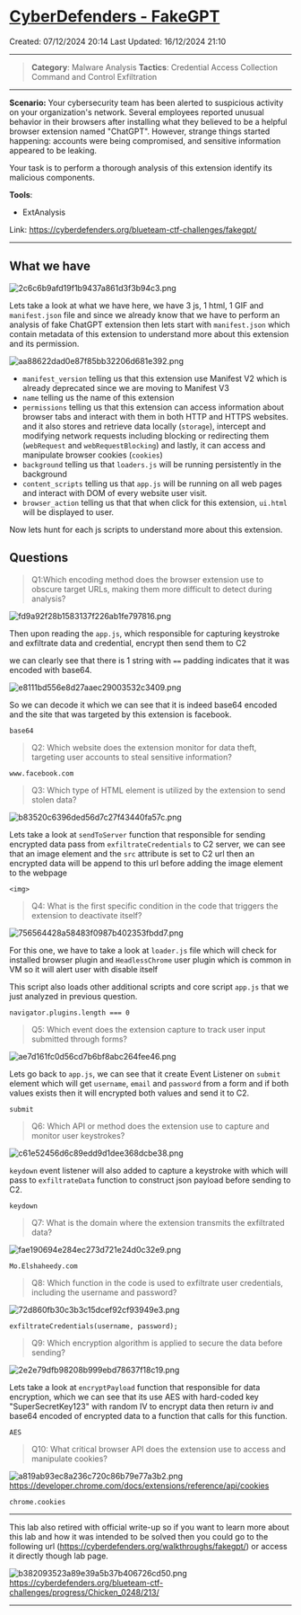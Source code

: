 # [CyberDefenders - FakeGPT](https://cyberdefenders.org/blueteam-ctf-challenges/fakegpt/)
Created: 07/12/2024 20:14
Last Updated: 16/12/2024 21:10
* * *
>**Category**: Malware Analysis
>**Tactics**: Credential Access Collection Command and Control Exfiltration
* * *
**Scenario:**
Your cybersecurity team has been alerted to suspicious activity on your organization's network. Several employees reported unusual behavior in their browsers after installing what they believed to be a helpful browser extension named "ChatGPT". However, strange things started happening: accounts were being compromised, and sensitive information appeared to be leaking.

Your task is to perform a thorough analysis of this extension identify its malicious components.

**Tools**:
- ExtAnalysis

Link: https://cyberdefenders.org/blueteam-ctf-challenges/fakegpt/
* * *
## What we have
![2c6c6b9afd19f1b9437a861d3f3b94c3.png](/resources/2c6c6b9afd19f1b9437a861d3f3b94c3.png)

Lets take a look at what we have here, we have 3 js, 1 html, 1 GIF and `manifest.json` file and since we already know that we have to perform an analysis of fake ChatGPT extension then lets start with `manifest.json` which contain metadata of this extension to understand more about this extension and its permission.

![aa88622dad0e87f85bb32206d681e392.png](/resources/aa88622dad0e87f85bb32206d681e392.png)

- `manifest_version` telling us that this extension use Manifest V2 which is already deprecated since we are moving to Manifest V3
- `name` telling us the name of this extension
- `permissions` telling us that this extension can access information about browser tabs and interact with them in both HTTP and HTTPS websites. and it also stores and retrieve data locally (`storage`), intercept and modifying network requests including blocking or redirecting them (`webRequest` and `webRequestBlocking`) and lastly, it can access and manipulate browser cookies (`cookies`) 
- `background` telling us that `loaders.js` will be running persistently in the background 
- `content_scripts` telling us that `app.js` will be running on all web pages and interact with DOM of every website user visit.
- `browser_action` telling us that that when click for this extension, `ui.html` will be displayed to user.

Now lets hunt for each js scripts to understand more about this extension.

## Questions
>Q1:Which encoding method does the browser extension use to obscure target URLs, making them more difficult to detect during analysis?

![fd9a92f28b1583137f226ab1fe797816.png](/resources/fd9a92f28b1583137f226ab1fe797816.png)

Then upon reading the `app.js`, which responsible for capturing keystroke and exfiltrate data and credential, encrypt then send them to C2

we can clearly see that there is 1 string with `==` padding indicates that it was encoded with base64. 

![e8111bd556e8d27aaec29003532c3409.png](/resources/e8111bd556e8d27aaec29003532c3409.png)

So we can decode it which we can see that it is indeed base64 encoded and the site that was targeted by this extension is facebook.

```
base64
```

>Q2: Which website does the extension monitor for data theft, targeting user accounts to steal sensitive information?
```
www.facebook.com
```

>Q3: Which type of HTML element is utilized by the extension to send stolen data?

![b83520c6396ded56d7c27f43440fa57c.png](/resources/b83520c6396ded56d7c27f43440fa57c.png)

Lets take a look at `sendToServer` function that responsible for sending encrypted data pass from `exfiltrateCredentials` to C2 server, we can see that an image element and the `src` attribute is set to C2 url then an encrypted data will be append to this url before adding the image element to the webpage

```
<img>
```

>Q4: What is the first specific condition in the code that triggers the extension to deactivate itself?

![756564428a58483f0987b402353fbdd7.png](/resources/756564428a58483f0987b402353fbdd7.png)

For this one, we have to take a look at `loader.js` file which will check for installed browser plugin and `HeadlessChrome` user plugin which is common in VM so it will alert user with disable itself

This script also loads other additional scripts and core script `app.js` that we just analyzed in previous question.

```
navigator.plugins.length === 0
```

>Q5: Which event does the extension capture to track user input submitted through forms?

![ae7d161fc0d56cd7b6bf8abc264fee46.png](/resources/ae7d161fc0d56cd7b6bf8abc264fee46.png)

Lets go back to `app.js`, we can see that it create Event Listener on `submit` element which will get `username`, `email` and `password` from a form and if both values exists then it will encrypted both values and send it to C2.

```
submit
```

>Q6: Which API or method does the extension use to capture and monitor user keystrokes?

![c61e52456d6c89edd9d1dee368dcbe38.png](/resources/c61e52456d6c89edd9d1dee368dcbe38.png)

`keydown` event listener will also added to capture a keystroke with which will pass to `exfiltrateData` function to construct json payload before sending to C2.

```
keydown
```

>Q7: What is the domain where the extension transmits the exfiltrated data?

![fae190694e284ec273d721e24d0c32e9.png](/resources/fae190694e284ec273d721e24d0c32e9.png)
```
Mo.Elshaheedy.com
```

>Q8: Which function in the code is used to exfiltrate user credentials, including the username and password?

![72d860fb30c3b3c15dcef92cf93949e3.png](/resources/72d860fb30c3b3c15dcef92cf93949e3.png)
```
exfiltrateCredentials(username, password);
```

>Q9: Which encryption algorithm is applied to secure the data before sending?

![2e2e79dfb98208b999ebd78637f18c19.png](/resources/2e2e79dfb98208b999ebd78637f18c19.png)

Lets take a look at `encryptPayload` function that responsible for data encryption, which we can see that its use AES with hard-coded key "SuperSecretKey123" with random IV to encrypt data then return iv and base64 encoded of encrypted data to a function that calls for this function.

```
AES
```

>Q10: What critical browser API does the extension use to access and manipulate cookies?

![a819ab93ec8a236c720c86b79e77a3b2.png](/resources/a819ab93ec8a236c720c86b79e77a3b2.png)
https://developer.chrome.com/docs/extensions/reference/api/cookies
```
chrome.cookies
```

***
This lab also retired with official write-up so if you want to learn more about this lab and how it was intended to be solved then you could go to the following url (https://cyberdefenders.org/walkthroughs/fakegpt/) or access it directly though lab page.

![b382093523a89e39a5b37b406726cd50.png](/resources/b382093523a89e39a5b37b406726cd50.png)
https://cyberdefenders.org/blueteam-ctf-challenges/progress/Chicken_0248/213/ 

* * *
